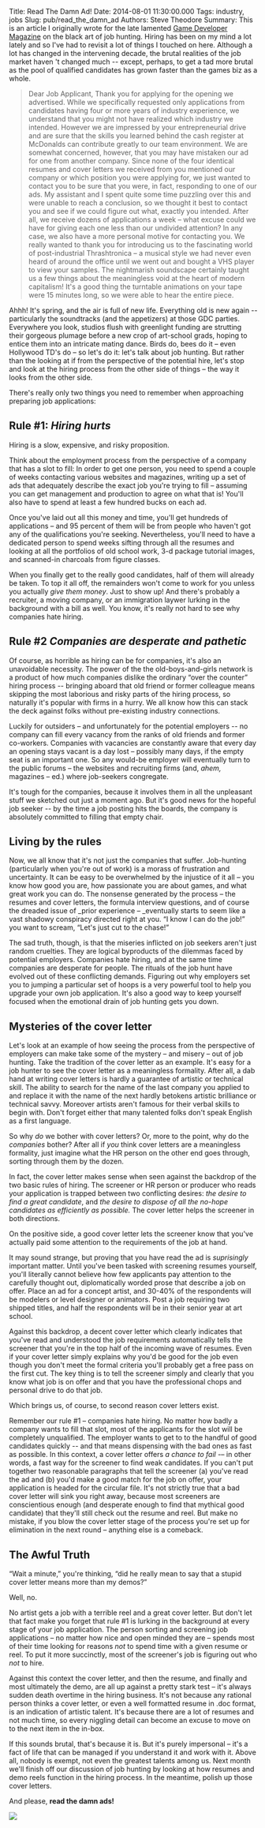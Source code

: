 Title: Read The Damn Ad!
Date: 2014-08-01 11:30:00.000
Tags: industry, jobs
Slug: pub/read_the_damn_ad
Authors: Steve Theodore
Summary: This is an article I originally wrote for the late lamented [Game Developer Magazine](http://www.gamasutra.com/features/game-developer-magazine/) on the black art of  job hunting.  Hiring has been on my mind a lot lately and so I've had to revisit a lot of things I touched on here.  Although a lot has changed in the intervening decade, the brutal realities of the job market haven 't changed much -- except, perhaps, to get a tad more brutal as the pool of qualified candidates has grown faster than the games biz as a whole.   
  


>Dear Job Applicant,
>Thank you for applying for the opening we advertised. While we specifically requested only applications from candidates having four or more years of industry experience, we understand that you might not have realized which industry we intended. However we are impressed by your entrepreneurial drive and are sure that the skills you learned behind the cash register at McDonalds can contribute greatly to our team environment.
>We are somewhat concerned, however, that you may have mistaken our ad for one from another company. Since none of the four identical resumes and cover letters we received from you mentioned our company or which position you were applying for, we just wanted to contact you to be sure that you were, in fact, responding to one of our ads.  My assistant and I spent quite some time puzzling over this and were unable to reach a conclusion, so we thought it best to contact you and see if we could figure out what, exactly you intended. After all, we receive dozens of applications a week – what excuse could we have for giving each one less than our undivided attention? 
>In any case, we also have a more personal motive for contacting you. We really wanted to thank you for introducing us to the fascinating world of post-industrial Thrashtronica – a musical style we had never even heard of around the office until we went out and bought a VHS player to view your samples. The nightmarish soundscape certainly taught us a few things about the meaningless void at the heart of modern capitalism! It's a good thing the turntable animations on your tape were 15 minutes long, so we were able to hear the entire piece.   


Ahhh! It's spring, and the air is full of new life.  Everything old is new again -- particularly the soundtracks (and the appetizers) at those GDC parties. Everywhere you look, studios flush with greenlight funding are strutting their gorgeous plumage before a new crop of art-school grads, hoping to entice them into an intricate mating dance. Birds do, bees do it – even Hollywood TD's do – so let's do it: let's talk about job hunting. But rather than the looking at if from the perspective of the potential hire, let's stop and look at the hiring process from the other side of things – the way it looks from the other side.   

There's really only two things you need to remember when approaching preparing  job applications:


## Rule #1: _Hiring hurts_

Hiring is a slow, expensive, and risky proposition.  
  
Think about the employment process from the perspective of a company that has a slot to fill: In order to get one person, you need to spend a couple of weeks contacting various websites and magazines, writing up a set of ads that adequately describe the exact job you're trying to fill – assuming you can get management and production to agree on what that is! You'll also have to spend at least a few hundred bucks on each ad.  
  
Once you've laid out all this money and time, you'll get hundreds of applications – and 95 percent of them will be from people who haven't got any of the qualifications you're seeking. Nevertheless, you'll need to have a dedicated person to spend weeks sifting through all the resumes and looking at all the portfolios of old school work, 3-d package tutorial images, and scanned-in charcoals from figure classes.  
  
When you finally get to the really good candidates, half of them will already be taken. To top it all off, the remainders won't come to work for you unless you actually _give them money_. Just to show up! And there's probably a recruiter, a moving company, or an immigration laywer lurking in the background with a bill as well. You know, it's really not hard to see why companies hate hiring.

## Rule #2 _Companies are desperate and pathetic_

Of course, as horrible as hiring can be for companies, it's also an unavoidable necessity.  The power of the the old-boys-and-girls network is a product of how much companies dislike the ordinary “over the counter” hiring process -- bringing aboard that old friend or former colleague means skipping the most laborious and risky parts of the hiring process, so naturally it's popular with firms in a hurry. We all know how this can stack the deck against folks without pre-existing industry connections.  
  
Luckily for outsiders – and unfortunately for the potential employers --  no company can fill every vacancy from the ranks of old friends and former co-workers. Companies with vacancies are constantly aware that every day an opening stays vacant is a day lost – possibly many days, if the empty seat is an important one. So any would-be employer will eventually turn to the public forums – the websites and recruiting firms (and, *ahem,* magazines – ed.) where job-seekers congregate.  
  
It's tough for the companies, because it involves them in all the unpleasant stuff we sketched out just a moment ago. But it's good news for the hopeful job seeker --  by the time a job posting hits the boards, the company is absolutely committed to filling that empty chair.

## Living by the rules

Now, we all know that it's not just the companies that suffer. Job-hunting (particularly when you're out of work) is a morass of frustration and uncertainty. It can be easy to be overwhelmed by the injustice of it all – you know how good you are, how passionate you are about games, and what great work you can do. The nonsense generated by the process – the resumes and cover letters, the formula interview questions, and of course the dreaded issue of _prior experience – _eventually starts to seem like a vast shadowy conspiracy directed right at you. “I know I can do the job!” you want to scream, “Let's just cut to the chase!” 


The sad truth, though, is that the miseries inflicted on job seekers aren't just random cruelties. They are logical byproducts of the dilemmas faced by potential employers. Companies hate hiring, and at the same time companies are desperate for people.  The rituals of the job hunt have evolved out of these conflicting demands. Figuring out why employers set you to jumping a particular set of hoops is a very powerful tool to help you upgrade your own job application. It's also a good way to keep yourself focused when the emotional drain of job hunting gets you down.

## Mysteries of the cover letter

Let's look at an example of how seeing the process from the perspective of employers can make take some of the mystery – and misery – out of job hunting. Take the tradition of the cover letter as an example. It's easy for a job hunter to see the cover letter as a meaningless formality. After all, a dab hand at writing cover letters is hardly a guarantee of artistic or technical skill.  The ability to search for the name of the last company you applied to and replace it with the name of the next hardly betokens artistic brilliance or technical savvy. Moreover artists aren't famous for their verbal skills to begin with.  Don't forget either that many talented folks don't speak English as a first language.  
  
So why _do_ we bother with cover letters? Or, more to the point, why do the _companies_ bother? After all if _you_ think cover letters are a meaningless formality, just imagine what the HR person on the other end goes through, sorting through them by the dozen. 

In fact, the cover letter makes sense when seen against the backdrop of the two basic rules of hiring. The screener or HR person or producer who reads your application is trapped between two conflicting desires: _the desire to find a great candidate_, and _the desire to dispose of all the no-hope candidates as efficiently as possible._  The cover letter helps the screener in both directions.

On the positive side, a good cover letter lets the screener know that you've actually paid some attention to the requirements of the job at hand.  
  
It may sound strange, but proving that you have read the ad is *suprisingly* important matter. Until you've been tasked with screening resumes yourself, you'll literally cannot believe how few applicants pay attention to the carefully thought out, diplomatically worded prose that describe a job on offer. Place an ad for a concept artist, and 30-40% of the respondents will be modelers or level designer or animators. Post a job requiring two shipped titles, and half the respondents will be in their senior year at art school.  
  
Against this backdrop, a decent cover letter which clearly indicates that you've read and understood the job requirements automatically tells the screener that you're in the top half of the incoming wave of resumes. Even if your cover letter simply explains why you'd be good for the job even though you don't meet the formal criteria you'll probably get a free pass on the first cut. The key thing is to tell the screener simply and clearly that you know what job is on offer and that you have the professional chops and personal drive to do that job. 

Which brings us, of course, to second reason cover letters exist.  
  
Remember our rule #1 – companies hate hiring. No matter how badly a company wants to fill that slot, most of the applicants for the slot will be completely unqualified. The employer wants to get to to the handful of good candidates quickly  -- and that means dispensing with the bad ones as fast as possible. In this context, a cover letter offers _a chance to fail_ -– in other words, a fast way for the screener to find weak candidates.  If you can't put together two reasonable paragraphs that tell the screener (a) you've read the ad and (b) you'd make a good match for the job on offer,  your application is headed for the circular file. It's not strictly true that a bad cover letter will sink you right away, because most screeners are conscientious enough (and desperate enough to find that mythical good candidate) that they'll still check out the resume and reel. But make no mistake, if you blow the cover letter stage of the process you're set up for elimination in the next round – anything else is a comeback.

## The Awful Truth


“Wait a minute,” you're thinking, “did he really mean to say that a stupid cover letter means more than my demos?”  
  
Well, no.  
  
No artist gets a job with a terrible reel and a great cover letter. But don't let that fact make you forget that rule #1 is lurking in the background at every stage of your job application. The person sorting and screening job applications – no matter how nice and open minded they are –  spends most of their time looking for reasons _not_ to spend time with a given resume or reel. To put it more succinctly, most of the screener's job is figuring out who _not_ to hire.  
  
Against this context the cover letter, and then the resume, and finally and most ultimately the demo, are all up against a pretty stark test – it's always sudden death overtime in the hiring business. It's not because any rational person thinks a cover letter, or even a well formatted resume in .doc format, is an indication of artistic talent. It's because there are a lot of resumes and not much time, so every niggling detail can become an excuse to move on to the next item in the in-box. 

If this sounds brutal, that's because it is. But it's purely impersonal – it's a fact of life that can be managed if you understand it and work with it. Above all, nobody is exempt, not even the greatest talents among us. Next month we'll finish off our discussion of job hunting by looking at how resumes and demo reels function in the hiring process. In the meantime, polish up those cover letters. 

And please, **read the damn ads!**  
  

[![](http://cdn.gagbay.com/2013/12/after_months_of_unsuccessful_job_hunting_this_is_how_i_imagine_every_hr_department_that_emails_me-398855.jpg)](http://cdn.gagbay.com/2013/12/after_months_of_unsuccessful_job_hunting_this_is_how_i_imagine_every_hr_department_that_emails_me-398855.jpg)

  


